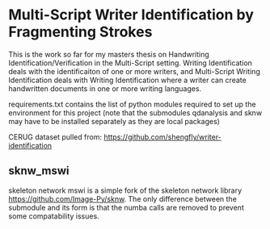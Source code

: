 # Multi-Script Writer Identification by Fragmenting Strokes
This is the work so far for my masters thesis on Handwriting Identification/Verification in the Multi-Script setting. Writing Identification deals with the identificaiton of one or more writers, and Multi-Script Writing Identification deals with Writing Identification where a writer can create handwritten documents in one or more writing languages.

requirements.txt contains the list of python modules required to set up the environment for this project (note that the submodules qdanalysis and sknw may have to be installed separately as they are local packages)

CERUG dataset pulled from: https://github.com/shengfly/writer-identification

## sknw_mswi
skeleton network mswi is a simple fork of the skeleton network library https://github.com/Image-Py/sknw. The only difference between the submodule and its form is that the numba calls are removed to prevent some compatability issues. 